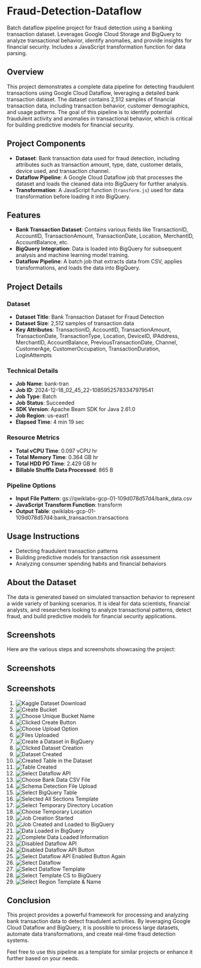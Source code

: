 # Fraud-Detection-Dataflow

Batch dataflow pipeline project for fraud detection using a banking transaction dataset. Leverages Google Cloud Storage and BigQuery to analyze transactional behavior, identify anomalies, and provide insights for financial security. Includes a JavaScript transformation function for data parsing.

## Overview

This project demonstrates a complete data pipeline for detecting fraudulent transactions using Google Cloud Dataflow, leveraging a detailed bank transaction dataset. The dataset contains 2,512 samples of financial transaction data, including transaction behavior, customer demographics, and usage patterns. The goal of this pipeline is to identify potential fraudulent activity and anomalies in transactional behavior, which is critical for building predictive models for financial security.

## Project Components

- **Dataset**: Bank transaction data used for fraud detection, including attributes such as transaction amount, type, date, customer details, device used, and transaction channel.
- **Dataflow Pipeline**: A Google Cloud Dataflow job that processes the dataset and loads the cleaned data into BigQuery for further analysis.
- **Transformation**: A JavaScript function (`transform.js`) used for data transformation before loading it into BigQuery.

## Features

- **Bank Transaction Dataset**: Contains various fields like TransactionID, AccountID, TransactionAmount, TransactionDate, Location, MerchantID, AccountBalance, etc.
- **BigQuery Integration**: Data is loaded into BigQuery for subsequent analysis and machine learning model training.
- **Dataflow Pipeline**: A batch job that extracts data from CSV, applies transformations, and loads the data into BigQuery.

## Project Details

### Dataset

- **Dataset Title**: Bank Transaction Dataset for Fraud Detection
- **Dataset Size**: 2,512 samples of transaction data
- **Key Attributes**: TransactionID, AccountID, TransactionAmount, TransactionDate, TransactionType, Location, DeviceID, IPAddress, MerchantID, AccountBalance, PreviousTransactionDate, Channel, CustomerAge, CustomerOccupation, TransactionDuration, LoginAttempts

### Technical Details

- **Job Name**: bank-tran
- **Job ID**: 2024-12-18_02_45_22-10859525783347979541
- **Job Type**: Batch
- **Job Status**: Succeeded
- **SDK Version**: Apache Beam SDK for Java 2.61.0
- **Job Region**: us-east1
- **Elapsed Time**: 4 min 19 sec

### Resource Metrics

- **Total vCPU Time**: 0.097 vCPU hr
- **Total Memory Time**: 0.364 GB hr
- **Total HDD PD Time**: 2.429 GB hr
- **Billable Shuffle Data Processed**: 865 B

### Pipeline Options

- **Input File Pattern**: gs://qwiklabs-gcp-01-109d078d57d4/bank_data.csv
- **JavaScript Transform Function**: transform
- **Output Table**: qwiklabs-gcp-01-109d078d57d4:bank_transaction.transactions

## Usage Instructions

- Detecting fraudulent transaction patterns
- Building predictive models for transaction risk assessment
- Analyzing consumer spending habits and financial behaviors

## About the Dataset

The data is generated based on simulated transaction behavior to represent a wide variety of banking scenarios. It is ideal for data scientists, financial analysts, and researchers looking to analyze transactional patterns, detect fraud, and build predictive models for financial security applications.

## Screenshots

Here are the various steps and screenshots showcasing the project:

## Screenshots

## Screenshots

1. ![Kaggle Dataset Download](Kaggle_dataset_download.png)
2. ![Create Bucket](Dataflow_Pipeline.Create_bucket_CS.jpg)
3. ![Choose Unique Bucket Name](Dataflow_Pipeline.Choose_the_unique_bucket_name.jpg)
4. ![Clicked Create Button](Dataflow_Pipeline.Clicked_Create_button_CS_bucket.jpg)
5. ![Choose Upload Option](Dataflow_Pipeline.Choose_the_upload_option.jpg)
6. ![Files Uploaded](Dataflow_Pipeline.Files_uploaded_CS.jpg)
7. ![Create a Dataset in BigQuery](Dataflow_Pipeline.Create_a_dataset_in_BigQuery.jpg)
8. ![Clicked Dataset Creation](Dataflow_pipeline_clicked_dataset_creation.jpg)
9. ![Dataset Created](Dataflow_Pipeline.dataset_created.jpg)
10. ![Created Table in the Dataset](Dataflow_Pipeline.Created_table_in_the_dataset.jpg)
11. ![Table Created](Dataflow_Pipeline.Table_created.jpg)
12. ![Select Dataflow API](Dataflow_Pipeline.Select_dataflow_api.jpg)
13. ![Choose Bank Data CSV File](Dataflow_Pipeline.Choose_bank_data_csv_file.jpg)
14. ![Schema Detection File Upload](Dataflow_Pipeline.Schema_detection_file_upload.jpg)
15. ![Select BigQuery Table](Dataflow_Pipeline.Select_the_biqquery_table.jpg)
16. ![Selected All Sections Template](Dataflow_Pipeline_selected_all_the_4_sections_template.jpg)
17. ![Select Temporary Directory Location](Dataflow_Pipeline.Select_the_temp_directory_location.jpg)
18. ![Choose Temporary Location](Dataflow_Pipeline.Choose_temporary_location.jpg)
19. ![Job Creation Started](Dataflow_Pipeline_Job_Creation_Started.jpg)
20. ![Job Created and Loaded to BigQuery](Dataflow_Pipeline.Job_created_loaded_bigquery.jpg)
21. ![Data Loaded in BigQuery](Dataflow_Pipeline.Dataloaded_in_BigQuery.jpg)
22. ![Complete Data Loaded Information](Dataflow_Pipeline.Comlete_data_loaded_information.jpg)
23. ![Disabled Dataflow API](Dataflow_Pipeline.Disabled_Dataflow_API.jpg)
24. ![Disabled Dataflow API Button](Dataflow_Pipeline.Disabled_Dataflow_API_button.jpg)
25. ![Select Dataflow API Enabled Button Again](Dataflow_Pipeline.Select_dataflow_api_enabled_button_again.jpg)
26. ![Select Dataflow](Dataflow_Pipeline.Select_dataflow.jpg)
27. ![Select Dataflow Template](Dataflow_Pipeline.Select_dataflow_template.jpg)
28. ![Select Template CS to BigQuery](Dataflow_Pipeline.Select_template_CS_to_BigQuery.jpg)
29. ![Select Region Template & Name](Dataflow_Pipeline.Select_region_template_&_name.jpg)


## Conclusion

This project provides a powerful framework for processing and analyzing bank transaction data to detect fraudulent activities. By leveraging Google Cloud Dataflow and BigQuery, it is possible to process large datasets, automate data transformations, and create real-time fraud detection systems.

Feel free to use this pipeline as a template for similar projects or enhance it further based on your needs.
